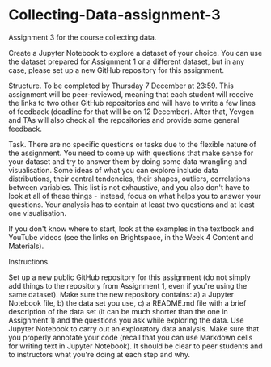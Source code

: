 # Collecting-Data-assignment-3
Assignment 3 for the course collecting data.



Create a Jupyter Notebook to explore a dataset of your choice. You can use the dataset prepared for Assignment 1 or a different dataset, but in any case, please set up a new GitHub repository for this assignment.

Structure. To be completed by Thursday 7 December at 23:59. This assignment will be peer-reviewed, meaning that each student will receive the links to two other GitHub repositories and will have to write a few lines of feedback (deadline for that will be on 12 December). After that, Yevgen and TAs will also check all the repositories and provide some general feedback.

Task. There are no specific questions or tasks due to the flexible nature of the assignment. You need to come up with questions that make sense for your dataset and try to answer them by doing some data wrangling and visualisation. Some ideas of what you can explore include data distributions, their central tendencies, their shapes, outliers, correlations between variables. This list is not exhaustive, and you also don't have to look at all of these things - instead, focus on what helps you to answer your questions. Your analysis has to contain at least two questions and at least one visualisation.

If you don't know where to start, look at the examples in the textbook and YouTube videos (see the links on Brightspace, in the Week 4 Content and Materials).

Instructions.

Set up a new public GitHub repository for this assignment (do not simply add things to the repository from Assignment 1, even if you're using the same dataset).
Make sure the new repository contains:
a) a Jupyter Notebook file,
b) the data set you use,
c) a README.md file with a brief description of the data set (it can be much shorter than the one in Assignment 1) and the questions you ask while exploring the data.
Use Jupyter Notebook to carry out an exploratory data analysis. Make sure that you properly annotate your code (recall that you can use Markdown cells for writing text in Jupyter Notebook). It should be clear to peer students and to instructors what you're doing at each step and why.

